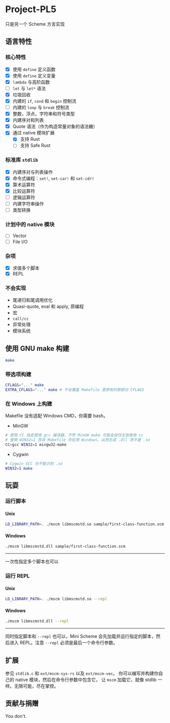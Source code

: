 # Project-PL5

只是另一个 Scheme 方言实现

## 语言特性

### 核心特性
- [x] 使用 `define` 定义函数
- [x] 使用 `define` 定义变量
- [x] `lambda` 与高阶函数
- [ ] `let` 与 `let*` 语法
- [x] 垃圾回收
- [x] 内建的 `if`, `cond` 和 `begin` 控制流
- [ ] 内建的 `loop` 与 `break` 控制流
- [x] 整数，浮点，字符串和符号类型
- [x] 内建序对和列表
- [x] Quote 语法（作为构造常量对象的语法糖）
- [x] 通过 native 模块扩展
  - [x] 支持 Rust
  - [ ] 支持 Safe Rust

### 标准库 `stdlib`
- [x] 内建序对与列表操作
- [x] 命令式编程：`set!`, `set-car!` 和 `set-cdr!`
- [x] 算术运算符
- [x] 比较运算符
- [ ] 逻辑运算符
- [ ] 内建字符串操作
- [ ] 类型转换

### 计划中的 native 模块
- [ ] Vector
- [ ] File I/O

### 杂项
- [x] 求值多个脚本
- [x] REPL

### 不会实现
- 尾递归和尾调用优化
- Quasi-quote, eval 和 apply, 原编程
- 宏
- `call/cc`
- 异常处理
- 模块系统

## 使用 GNU make 构建

```bash
make
```

### 带选项构建

```bash
CFLAGS="..." make
EXTRA_CFLAGS="..." make # 不会覆盖 Makefile 里原有的那部分 CFLAGS
```

### 在 Windows 上构建

Makefile 没有适配 Windows CMD，你需要 bash。

- MinGW
```bash
# 使用 CC 指定使用 gcc 编译器，不然 MinGW make 可能会自作主张使用 cc
# 使用 WIN32=1 告诉 Makefile 你在用 Windows，从而生成 .dll 而不是 .so
CC=gcc WIN32=1 mingw32-make
```

- Cygwin
```bash
# Cygwin GCC 也不能识别 .so
WIN32=1 make
```

## 玩耍

### 运行脚本

#### Unix
```bash
LD_LIBRARY_PATH=. ./mscm libmscmstd.so sample/first-class-function.scm
```

#### Windows
```bash
./mscm libmscmstd.dll sample/first-class-function.scm
```

------

一次性指定多个脚本也可以

### 运行 REPL

#### Unix
```bash
LD_LIBRARY_PATH=. ./mscm libmscmstd.so --repl
```

#### Windows
```bash
./mscm libmscmstd.dll --repl
```

------

同时指定脚本和 `--repl` 也可以，Mini Scheme 会先加载并运行指定的脚本，然后进入 REPL。注意 `--repl` 必须是最后一个命令行参数。

## 扩展

参见 `stdlib.c` 和 `ext/mscm-sys-rs` 以及 `ext/mscm-vec`。
你可以编写并构建你自己的 native 模块，然后在命令行参数中包含它，
让 `mscm` 加载它，就像 stdlib 一样。无限可能，尽在掌控。

## 贡献与捐赠

You don't.
